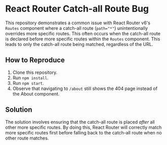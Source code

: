 # React Router Catch-all Route Bug

This repository demonstrates a common issue with React Router v6's `Routes` component where a catch-all route (`path="*"`) unintentionally overrides more specific routes.  This often occurs when the catch-all route is declared before more specific routes within the `Routes` component.  This leads to only the catch-all route being matched, regardless of the URL.

## How to Reproduce

1. Clone this repository.
2. Run `npm install`.
3. Run `npm start`.
4. Observe that navigating to `/about` still shows the 404 page instead of the About component.

## Solution

The solution involves ensuring that the catch-all route is placed *after* all other more specific routes.  By doing this, React Router will correctly match more specific routes first before falling back to the catch-all route when no other route matches.